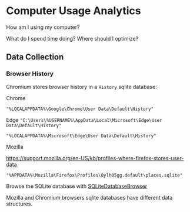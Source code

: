 # Computer Usage Analytics

How am I using my computer?

What do I spend time doing? Where should I optimize?

## Data Collection

### Browser History

Chromium stores browser history in a `History` sqlite database:

Chrome

`"%LOCALAPPDATA%\Google\Chrome\User Data\Default\History"`

Edge
`"C:\Users\%USERNAME%\AppData\Local\Microsoft\Edge\User Data\Default\History"`

`"%LOCALAPPDATA%\Microsoft\Edge\User Data\Default\History"`

Mozilla

https://support.mozilla.org/en-US/kb/profiles-where-firefox-stores-user-data

`"%APPDATA%\Mozilla\Firefox\Profiles\0ylh05gg.default\places.sqlite"`

Browse the SQLite database with
[SQLiteDatabaseBrowser](https://sqlitebrowser.org/)

Mozilla and Chromium browsers sqlite databases have different data structures.
